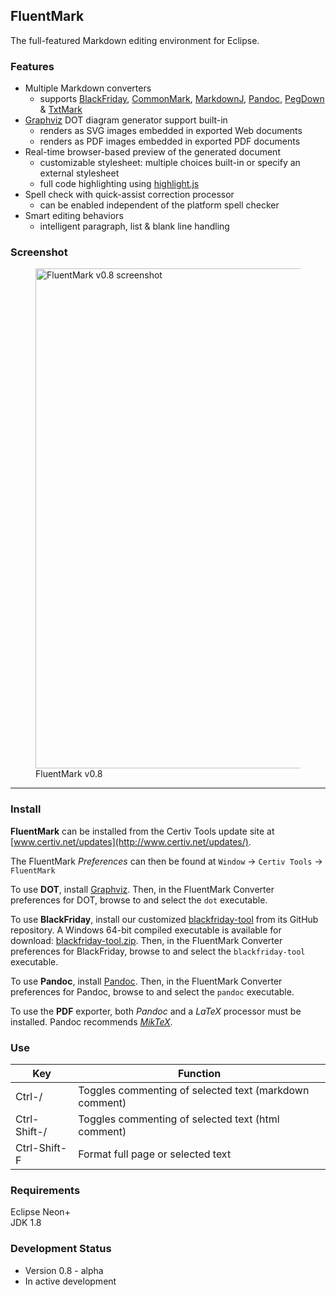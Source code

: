 ## FluentMark

The full-featured Markdown editing environment for Eclipse.

### Features 

+ Multiple Markdown converters
    - supports [BlackFriday](https://github.com/russross/blackfriday), 
      [CommonMark](https://github.com/jgm/CommonMark), 
      [MarkdownJ](https://github.com/myabc/markdownj), 
      [Pandoc](https://pandoc.org),
      [PegDown](https://github.com/sirthias/pegdown) &
      [TxtMark](https://github.com/rjeschke/txtmark)
+ [Graphviz](http://www.graphviz.org/) DOT diagram generator support built-in
	- renders as SVG images embedded in exported Web documents 
	- renders as PDF images embedded in exported PDF documents
+ Real-time browser-based preview of the generated document
    - customizable stylesheet: multiple choices built-in or specify an external stylesheet
    - full code highlighting using [highlight.js](https://highlightjs.org/)
+ Spell check with quick-assist correction processor
    - can be enabled independent of the platform spell checker
+ Smart editing behaviors
    - intelligent paragraph, list & blank line handling

### Screenshot

<figure>
<a href="http://www.certiv.net/updates/net.certiv.fluentmark.site/ScreenShot-0.8.png">
	<img src="http://www.certiv.net/updates/net.certiv.fluentmark.site/ScreenShot-0.8.png"
		alt="FluentMark v0.8 screenshot" 
		align="left" width="800"></a>
	<figcaption>FluentMark v0.8</figcaption>
</figure>

---

### Install

**FluentMark** can be installed from the Certiv Tools update site 
at [www.certiv.net/updates](http://www.certiv.net/updates/).

The FluentMark *Preferences* can then be found at `Window` -> `Certiv Tools` -> `FluentMark`  

To use **DOT**, install [Graphviz](http://www.graphviz.org/download.php). Then, 
in the FluentMark Converter preferences for DOT, browse to and select the `dot` 
executable.

To use **BlackFriday**, install our customized [blackfriday-tool](https://github.com/grosenberg/blackfriday-tool) 
from its GitHub repository. A Windows 64-bit compiled executable 
is available for download: [blackfriday-tool.zip](http://www.certiv.net/updates/net.certiv.fluentmark.site/blackfriday-tool.zip). 
Then, in the FluentMark Converter preferences for BlackFriday, browse to 
and select the `blackfriday-tool` executable.

To use **Pandoc**, install [Pandoc](https://pandoc.org). Then, 
in the FluentMark Converter preferences for Pandoc, browse to and select the `pandoc` 
executable.

To use the **PDF** exporter, both *Pandoc* and a *LaTeX* processor must be installed. 
Pandoc recommends [*MikTeX*](https://miktex.org/).

### Use

|Key|Function|
|---|--------|
|Ctrl-/|Toggles commenting of selected text (markdown comment)|
|Ctrl-Shift-/|Toggles commenting of selected text (html comment)|
|Ctrl-Shift-F|Format full page or selected text|


### Requirements

Eclipse Neon+  
JDK 1.8

### Development Status

- Version 0.8 - alpha
- In active development 